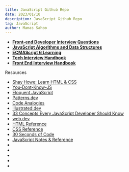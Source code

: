 ```yaml
---
title: JavaScript Github Repo
date: 2023/01/10
description: JavaScript Github Repo
tag: JavaScript
author: Manas Sahoo
---
```


- **[Front-end Developer Interview Questions](https://github.com/h5bp/Front-end-Developer-Interview-Questions)**
- **[JavaScript Algorithms and Data Structures](https://github.com/trekhleb/javascript-algorithms)**
- **[ECMAScript 6 Learning](https://github.com/ericdouglas/ES6-Learning)**
- **[Tech Interview Handbook](https://github.com/yangshun/tech-interview-handbook)**
- **[Front End Interview Handbook](https://github.com/yangshun/front-end-interview-handbook)**

Resources

- [Shay Howe: Learn HTML & CSS](https://learn.shayhowe.com/)
- [You-Dont-Know-JS](https://github.com/getify/You-Dont-Know-JS)
- [Eloquent JavaScript](https://eloquentjavascript.net/)
- [Patterns.dev](https://www.patterns.dev/)
- [Code Analogies](http://www.codeanalogies.com/)
- [Illustrated.dev](https://illustrated.dev/)
- [33 Concepts Every JavaScript Developer Should Know](https://github.com/leonardomso/33-js-concepts)
- [web.dev](https://web.dev/)
- [HTML Reference](https://htmlreference.io/)
- [CSS Reference](https://cssreference.io/)
- [30 Seconds of Code](https://www.30secondsofcode.org/)
- [JavaScript Notes & Reference](https://wesbos.com/javascript)
- []()
- []()
- []()
- []()
- []()
